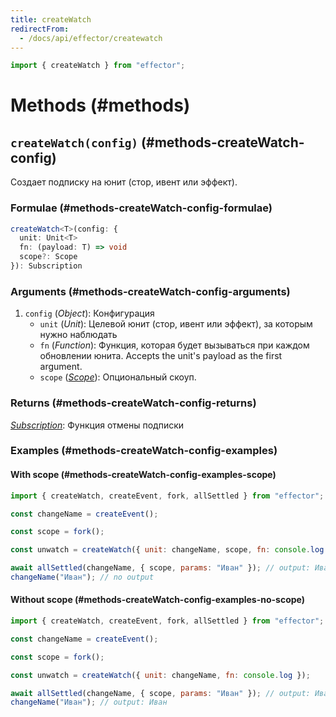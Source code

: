 ```yaml
---
title: createWatch
redirectFrom:
  - /docs/api/effector/createwatch
---
```


```ts
import { createWatch } from "effector";
```

# Methods (#methods)

## `createWatch(config)` (#methods-createWatch-config)

Создает подписку на юнит (стор, ивент или эффект).

### Formulae (#methods-createWatch-config-formulae)

```ts
createWatch<T>(config: {
  unit: Unit<T>
  fn: (payload: T) => void
  scope?: Scope
}): Subscription
```

### Arguments (#methods-createWatch-config-arguments)

1. `config` (_Object_): Конфигурация
   - `unit` (_Unit_): Целевой юнит (стор, ивент или эффект), за которым нужно наблюдать
   - `fn` (_Function_): Функция, которая будет вызываться при каждом обновлении юнита. Accepts the unit's payload as the first argument.
   - `scope` ([_Scope_](/ru/api/effector/Scope)): Опциональный скоуп.

### Returns (#methods-createWatch-config-returns)

[_Subscription_](/ru/explanation/glossary#subscription): Функция отмены подписки

### Examples (#methods-createWatch-config-examples)

#### With scope (#methods-createWatch-config-examples-scope)

```js
import { createWatch, createEvent, fork, allSettled } from "effector";

const changeName = createEvent();

const scope = fork();

const unwatch = createWatch({ unit: changeName, scope, fn: console.log });

await allSettled(changeName, { scope, params: "Иван" }); // output: Иван
changeName("Иван"); // no output
```

#### Without scope (#methods-createWatch-config-examples-no-scope)

```js
import { createWatch, createEvent, fork, allSettled } from "effector";

const changeName = createEvent();

const scope = fork();

const unwatch = createWatch({ unit: changeName, fn: console.log });

await allSettled(changeName, { scope, params: "Иван" }); // output: Иван
changeName("Иван"); // output: Иван
```
